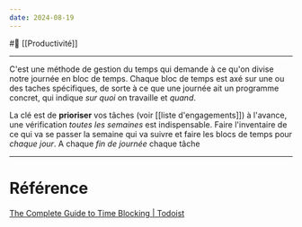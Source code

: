 ```yaml
---
date: 2024-08-19
---
```

#📝 [[Productivité]]

---
C'est une méthode de gestion du temps qui demande à ce qu'on divise notre journée en bloc de temps. Chaque bloc de temps est axé sur une ou des taches spécifiques, de sorte à ce que une journée ait un programme concret, qui indique *sur quoi* on travaille et *quand*.

La clé est de **prioriser** vos tâches (voir [[liste d'engagements]]) à l'avance, une vérification *toutes les semaines* est indispensable. Faire l'inventaire de ce qui va se passer la semaine qui va suivre et faire les blocs de temps pour *chaque jour*.
A chaque *fin de journée* chaque tâche

---
# Référence
[The Complete Guide to Time Blocking | Todoist](https://todoist.com/productivity-methods/time-blocking#what-is-time-blocking)